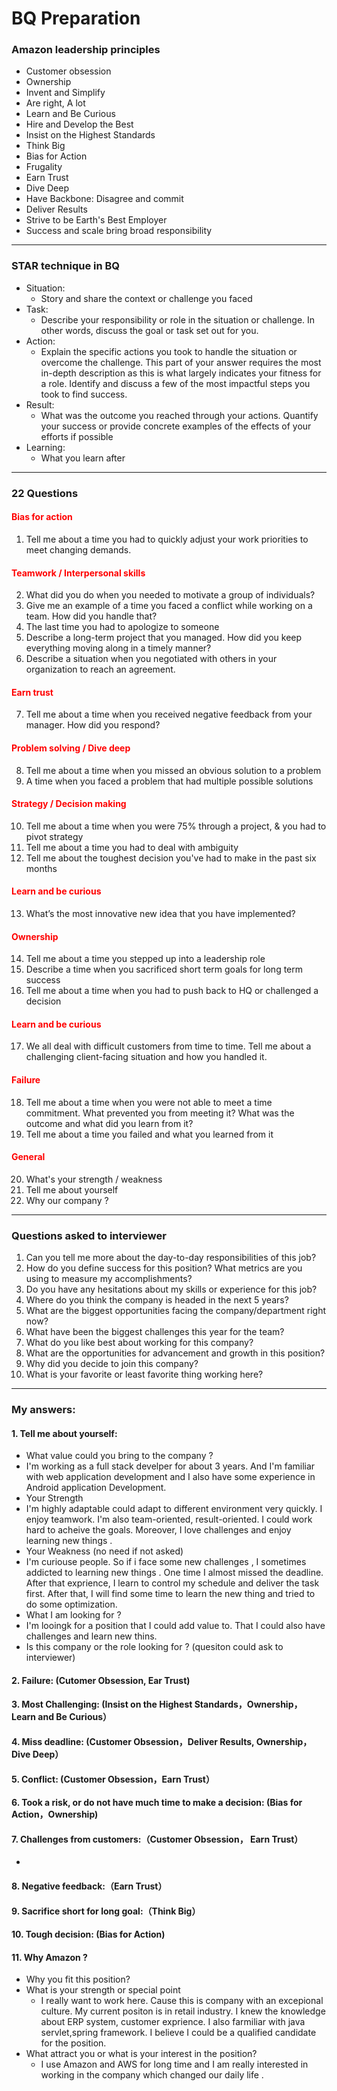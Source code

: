 # BQ Preparation
### Amazon leadership principles
  - Customer obsession
  - Ownership
  - Invent and Simplify
  - Are right, A lot
  - Learn and Be Curious
  - Hire and Develop the Best
  - Insist on the Highest Standards
  - Think Big
  - Bias for Action
  - Frugality
  - Earn Trust
  - Dive Deep
  - Have Backbone: Disagree and commit
  - Deliver Results
  - Strive to be Earth's Best Employer
  - Success and scale bring broad responsibility
---
### STAR technique in BQ
  - Situation:
    - Story and share the context or challenge you faced
  - Task:
    - Describe your responsibility or role in the situation or challenge. In other words, discuss the goal or task set out for you. 
  - Action:
    - Explain the specific actions you took to handle the situation or overcome the challenge. This part of your answer requires the most in-depth description as this is what largely indicates your fitness for a role. Identify and discuss a few of the most impactful steps you took to find success.
  - Result:
    - What was the outcome you reached through your actions. Quantify your success or provide concrete examples of the effects of your efforts if possible
  - Learning:
    - What you learn after
---
### 22 Questions
#### <span style="color:red">Bias for action</span>
1. Tell me about a time you had to quickly adjust your work priorities to meet changing demands.
#### <span style="color:red">Teamwork / Interpersonal skills</span>
2. What did you do when you needed to motivate a group of individuals?
3. Give me an example of a time you faced a conflict while working on a team. How did you handle that?
4. The last time you had to apologize to someone
5. Describe a long-term project that you managed. How did you keep everything moving along in a timely manner?
6. Describe a situation when you negotiated with others in your organization to reach an agreement.
#### <span style="color:red">Earn trust</span>
7. Tell me about a time when you received negative feedback from your manager. How did you respond?
#### <span style="color:red">Problem solving / Dive deep</span>
8. Tell me about a time when you missed an obvious solution to a problem
9.  A time when you faced a problem that had multiple possible solutions
#### <span style="color:red">Strategy / Decision making</span>
10. Tell me about a time when you were 75% through a project, & you had to pivot strategy
11. Tell me about a time you had to deal with ambiguity
12. Tell me about the toughest decision you've had to make in the past six months
#### <span style="color:red">Learn and be curious</span>
13. What’s the most innovative new idea that you have implemented?
#### <span style="color:red">Ownership</span>
14. Tell me about a time you stepped up into a leadership role
15. Describe a time when you sacrificed short term goals for long term success
16. Tell me about a time when you had to push back to HQ or challenged a decision
#### <span style="color:red">Learn and be curious</span>
17. We all deal with difficult customers from time to time. Tell me about a challenging client-facing situation and how you handled it.
#### <span style="color:red">Failure</span>
18. Tell me about a time when you were not able to meet a time commitment. What prevented you from meeting it? What was the outcome and what did you learn from it?
19. Tell me about a time you failed and what you learned from it
#### <span style="color:red">General</span>
20. What's your strength / weakness
21. Tell me about yourself
22. Why our company ?
---
### Questions asked to interviewer
1. Can you tell me more about the day-to-day responsibilities of this job?
2. How do you define success for this position? What metrics are you using to measure my accomplishments?
3. Do you have any hesitations about my skills or experience for this job?
4. Where do you think the company is headed in the next 5 years?
5. What are the biggest opportunities facing the company/department right now?
6. What have been the biggest challenges this year for the team?
7. What do you like best about working for this company?
8. What are the opportunities for advancement and growth in this position?
9. Why did you decide to join this company?
10. What is your favorite or least favorite thing working here?
---
### My answers:
#### 1. Tell me about yourself: 
- What value could you bring to the company ?
 - I'm working as a full stack develper for about 3 years. And I'm familiar with web application development and I also have some experience in Android application Development. 
- Your Strength
 - I'm highly adaptable could adapt to different environment very quickly. I enjoy teamwork. I'm also team-oriented, result-oriented. I could work hard to acheive the goals. Moreover, I love challenges and enjoy learning new things .
- Your Weakness (no need if not asked)
 - I'm curiouse people. So if i face some new challenges , I sometimes addicted to learning new things . One time I almost missed the deadline. After that exprience, I learn to control my schedule and deliver the task first. After that, I will find some time to learn the new thing and tried to do some optimization.
- What I am looking for ?
 - I'm looingk for a position that I could add value to. That I could also have challenges and learn new thins.
- Is this company or the role looking for ? (quesiton could ask to interviewer)
#### 2. Failure: (Cutomer Obsession, Ear Trust) 
#### 3. Most Challenging: (Insist on the Highest Standards，Ownership，Learn and Be Curious）
#### 4. Miss deadline: (Customer Obsession，Deliver Results, Ownership，Dive Deep）
#### 5. Conflict: (Customer Obsession，Earn Trust）
#### 6. Took a risk, or do not have much time to make a decision: (Bias for Action，Ownership)
#### 7. Challenges from customers:（Customer Obsession， Earn Trust）
- 
#### 8. Negative feedback:（Earn Trust）
#### 9.  Sacrifice short for long goal:（Think Big）
#### 10. Tough decision: (Bias for Action)
#### 11. Why Amazon ?
- Why you fit this position?
- What is your strength or special point
    - I really want to work here. Cause this is company with an excepional culture. My current positon is in retail industry. I knew the knowledge about ERP system, customer exprience. I also farmiliar with java servlet,spring framework. I believe I could be a qualified candidate for the position.
- What attract you or what is your interest in the position?
    - I use Amazon and AWS for long time and I am really interested in working in the company which changed our daily life .
